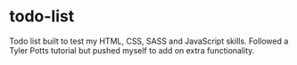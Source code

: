 # todo-list
Todo list built to test my HTML, CSS, SASS and JavaScript skills. Followed a Tyler Potts tutorial but pushed myself to add on extra functionality.
